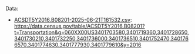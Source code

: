 Data:
- [ACSDT5Y2016.B08201-2025-06-21T161532.csv](ACSDT5Y2016.B08201-2025-06-21T161532.csv): https://data.census.gov/table/ACSDT5Y2016.B08201?t=Transportation&g=060XX00US3401703580,3401719360,3401728650,3401730210,3401732250,3401736000,3401736510,3401752470,3401766570,3401774630,3401777930,3401779610&y=2016
